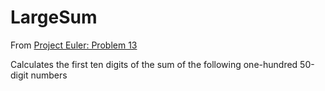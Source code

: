 # LargeSum

From [Project Euler: Problem 13](https://projecteuler.net/problem=13)

Calculates the first ten digits of the sum of the following one-hundred 50-digit numbers